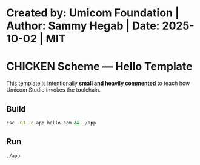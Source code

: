 # Created by: Umicom Foundation | Author: Sammy Hegab | Date: 2025-10-02 | MIT

# CHICKEN Scheme — Hello Template

This template is intentionally **small and heavily commented** to teach how
Umicom Studio invokes the toolchain.

## Build
```bash
csc -O3 -o app hello.scm && ./app
```

## Run
```bash
./app
```


